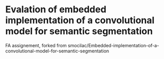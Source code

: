 # Evalation of embedded implementation of a convolutional model for semantic segmentation

FA assignement, forked from smocilac/Embedded-implementation-of-a-convolutional-model-for-semantic-segmentation
